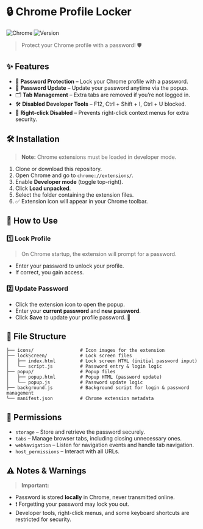 # 🔒 Chrome Profile Locker

![Chrome](https://img.shields.io/badge/Chrome-Extension-blue?logo=google-chrome\&logoColor=white) ![Version](https://img.shields.io/badge/Version-1.0.0-green)

> Protect your Chrome profile with a password! 🛡️


## ✨ Features

* 🔑 **Password Protection** – Lock your Chrome profile with a password.
* 🔄 **Password Update** – Update your password anytime via the popup.
* 🗂 **Tab Management** – Extra tabs are removed if you’re not logged in.
* 🛠 **Disabled Developer Tools** – F12, Ctrl + Shift + I, Ctrl + U blocked.
* 🚫 **Right-click Disabled** – Prevents right-click context menus for extra security.


## 🛠 Installation

> **Note:** Chrome extensions must be loaded in developer mode.

1. Clone or download this repository.
2. Open Chrome and go to `chrome://extensions/`.
3. Enable **Developer mode** (toggle top-right).
4. Click **Load unpacked**.
5. Select the folder containing the extension files.
6. ✅ Extension icon will appear in your Chrome toolbar.


## 📝 How to Use

### 1️⃣ Lock Profile

> On Chrome startup, the extension will prompt for a password.

* Enter your password to unlock your profile.
* If correct, you gain access.

### 2️⃣ Update Password

* Click the extension icon to open the popup.
* Enter your **current password** and **new password**.
* Click **Save** to update your profile password. 🔄


## 📂 File Structure

```text
├── icons/                 # Icon images for the extension
├── lockScreen/            # Lock screen files
│   ├── index.html         # Lock screen HTML (initial password input)
│   └── script.js          # Password entry & login logic
├── popup/                 # Popup files
│   ├── popup.html         # Popup HTML (password update)
│   └── popup.js           # Password update logic
├── background.js          # Background script for login & password management
└── manifest.json          # Chrome extension metadata
```


## 🔐 Permissions

* `storage` – Store and retrieve the password securely.
* `tabs` – Manage browser tabs, including closing unnecessary ones.
* `webNavigation` – Listen for navigation events and handle tab navigation.
* `host_permissions` – Interact with all URLs.


## ⚠️ Notes & Warnings

> **Important:**

* Password is stored **locally** in Chrome, never transmitted online.
* ❗ Forgetting your password may lock you out.
* Developer tools, right-click menus, and some keyboard shortcuts are restricted for security.


